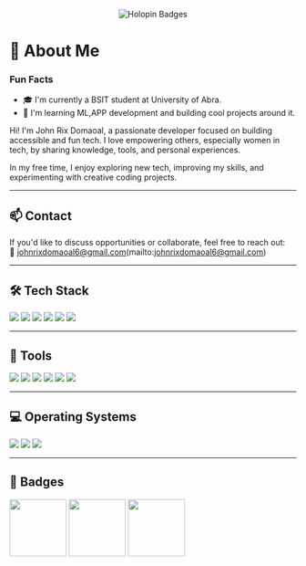 <!-- Banner -->
<p align="center">
  <img src="[https://holopin.io/api/user/Queryxx/badges](https://scontent.fcrk2-4.fna.fbcdn.net/v/t39.30808-6/472374781_1812842226186051_1822361147001493540_n.jpg?_nc_cat=100&ccb=1-7&_nc_sid=833d8c&_nc_eui2=AeHDW0GxO0eABu1PKwEYjHXzTBRNYDFxB7pMFE1gMXEHugasUd8mPJQi9DfJwCdxSRz1P1Ei3WqWKNq0Vno4Bq9V&_nc_ohc=JJCXb2_dd0MQ7kNvwGDwFh9&_nc_oc=AdkWQPAMIBcu-SAZbtwspnfHuu78M8e64TcBxqJRCmMBHjEgN7uU5YTEsWsX2t_FWLs&_nc_zt=23&_nc_ht=scontent.fcrk2-4.fna&_nc_gid=0KeSEZ0ya116e0DtVN2N9w&oh=00_AfIgfg2CywIig9CifHCAZWiSWz3QnqoxuDeXfqFj-ZI_Lw&oe=68261EBC)" alt="Holopin Badges" />
</p>

# 👋 About Me

### Fun Facts
- 🎓 I'm currently a BSIT student at University of Abra.
- 🤖 I'm learning ML,APP development and building cool projects around it.

Hi! I'm John Rix Domaoal, a passionate developer focused on building accessible and fun tech. I love empowering others, especially women in tech, by sharing knowledge, tools, and personal experiences.

In my free time, I enjoy exploring new tech, improving my skills, and experimenting with creative coding projects.

---

## 📫 Contact  
If you'd like to discuss opportunities or collaborate, feel free to reach out:  
📧 johnrixdomaoal6@gmail.com(mailto:johnrixdomaoal6@gmail.com)

---

## 🛠️ Tech Stack

<p>
  <img src="https://img.shields.io/badge/HTML5-E34F26?style=flat&logo=html5&logoColor=white"/>
  <img src="https://img.shields.io/badge/CSS3-1572B6?style=flat&logo=css3&logoColor=white"/>
  <img src="https://img.shields.io/badge/Tailwind-38B2AC?style=flat&logo=tailwind-css&logoColor=white"/>
  <img src="https://img.shields.io/badge/JavaScript-F7DF1E?style=flat&logo=javascript&logoColor=black"/>
  <img src="https://img.shields.io/badge/Python-3776AB?style=flat&logo=python&logoColor=white"/>
  <img src="https://img.shields.io/badge/MySQL-00000F?style=flat&logo=mysql&logoColor=white"/>
</p>

---

## 🔧 Tools

<p>
  <img src="https://img.shields.io/badge/Figma-F24E1E?style=flat&logo=figma&logoColor=white"/>
  <img src="https://img.shields.io/badge/TensorFlow-FF6F00?style=flat&logo=tensorflow&logoColor=white"/>
  <img src="https://img.shields.io/badge/VS Code-007ACC?style=flat&logo=visual-studio-code&logoColor=white"/>
  <img src="https://img.shields.io/badge/GitHub-181717?style=flat&logo=github&logoColor=white"/>
  <img src="https://img.shields.io/badge/Jupyter-F37626?style=flat&logo=jupyter&logoColor=white"/>
  <img src="https://img.shields.io/badge/Pandas-150458?style=flat&logo=pandas&logoColor=white"/>
</p>

---

## 💻 Operating Systems

<p>
  <img src="https://img.shields.io/badge/Windows-0078D6?style=flat&logo=windows&logoColor=white"/>
  <img src="https://img.shields.io/badge/Linux-FCC624?style=flat&logo=linux&logoColor=black"/>
  <img src="https://img.shields.io/badge/Ubuntu-E95420?style=flat&logo=ubuntu&logoColor=white"/>
</p>

---

## 🏅 Badges

<p align="left">
  <img src="https://github.com/yourusername/yourusername/raw/main/assets/github-foundations.png" height="100"/>
  <img src="https://github.com/yourusername/yourusername/raw/main/assets/it-specialist-dev.png" height="100"/>
  <img src="https://github.com/yourusername/yourusername/raw/main/assets/it-specialist-db.png" height="100"/>
</p>
